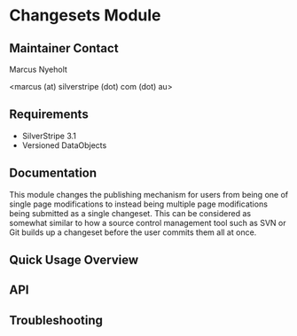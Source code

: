 # Changesets Module

## Maintainer Contact

Marcus Nyeholt

<marcus (at) silverstripe (dot) com (dot) au>

## Requirements

* SilverStripe 3.1
* Versioned DataObjects

## Documentation

This module changes the publishing mechanism for users from being one of single 
page modifications to instead being multiple page modifications being submitted
as a single changeset. This can be considered as somewhat similar to how
a source control management tool such as SVN or Git builds up a changeset
before the user commits them all at once. 

## Quick Usage Overview

## API

## Troubleshooting

